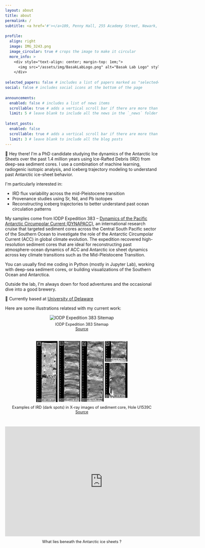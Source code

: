 ```yaml
---
layout: about
title: about
permalink: /
subtitle: <a href='#'></a>109, Penny Hall, 255 Academy Street, Newark, DE 19716

profile:
  align: right
  image: IMG_3243.png
  image_circular: true # crops the image to make it circular
  more_info: >
    <div style="text-align: center; margin-top: 1em;">
      <img src="/assets/img/BasakLabLogo.png" alt="Basak Lab Logo" style="width: 100px; margin-top: 10px;">
    </div>

selected_papers: false # includes a list of papers marked as "selected={true}"
social: false # includes social icons at the bottom of the page

announcements:
  enabled: false # includes a list of news items
  scrollable: true # adds a vertical scroll bar if there are more than 3 news items
  limit: 5 # leave blank to include all the news in the `_news` folder

latest_posts:
  enabled: false
  scrollable: true # adds a vertical scroll bar if there are more than 3 new posts items
  limit: 3 # leave blank to include all the blog posts
---
```


👋 Hey there! I'm a PhD candidate studying the dynamics of the Antarctic Ice Sheets over the past 1.4 million years using Ice-Rafted Debris (IRD) from deep-sea sediment cores. I use a combination of machine learning, radiogenic isotopic analysis, and iceberg trajectory modeling to understand past Antarctic ice-sheet behavior.

I'm particularly interested in:
* IRD flux variability across the mid-Pleistocene transition
* Provenance studies using Sr, Nd, and Pb isotopes
* Reconstructing iceberg trajectories to better understand past ocean circulation patterns

My samples come from IODP Expedition 383 – [Dynamics of the Pacific Antarctic Circumpolar Current (DYNAPACC)](http://publications.iodp.org/proceedings/383/383title.html), an international research cruise that targeted sediment cores across the Central South Pacific sector of the Southern Ocean to investigate the role of the Antarctic Circumpolar Current (ACC) in global climate evolution. The expedition recovered high-resolution sediment cores that are ideal for reconstructing past atmosphere-ocean dynamics of ACC and Antarctic ice sheet dynamics across key climate transitions such as the Mid-Pleistocene Transition.

You can usually find me coding in Python (mostly in Jupyter Lab), working with deep-sea sediment cores, or building visualizations of the Southern Ocean and Antarctica.

Outside the lab, I'm always down for food adventures and the occasional dive into a good brewery.

📍 Currently based at [University of Delaware](https://www.udel.edu/academics/colleges/ceoe/departments/es/)

Here are some illustrations relatesd with my current work:
<div style="display: flex; gap: 20px; justify-content: center; flex-wrap: wrap; margin-top: 1em;">
  <div style="text-align: center;">
    <img src="/assets/img/383_04.png" alt="IODP Expedition 383 Sitemap" width="300" height="200">
    <p style="margin-top: 0.5em; font-size: 0.9em;">IODP Expedition 383 Sitemap<br>
    <a href="http://publications.iodp.org/proceedings/383/383title.html">Source</a></p>
  </div>
  <div style="text-align: center;">
    <img src="/assets/img/383_103_F12.png" alt="Examples of IRD (dark spots) in sediment core X-ray images, Hole U1539C" width="300" height="200">
    <p style="margin-top: 0.5em; font-size: 0.9em;">Examples of IRD (dark spots) in X-ray images of sediment core, Hole U1539C<br>
    <a href="http://publications.iodp.org/proceedings/383/103/383_103.html">Source</a></p>
  </div>
</div>

<div style="margin-top: 2em; text-align: center;">
  <iframe src="https://player.vimeo.com/video/1036875124" 
          width="640" height="360" 
          frameborder="0" 
          allow="autoplay; fullscreen; picture-in-picture" 
          allowfullscreen>
  </iframe>
  <p style="font-size: 0.9em; margin-top: 0.5em;">What lies beneath the Antarctic ice sheets ?</p>
</div>

